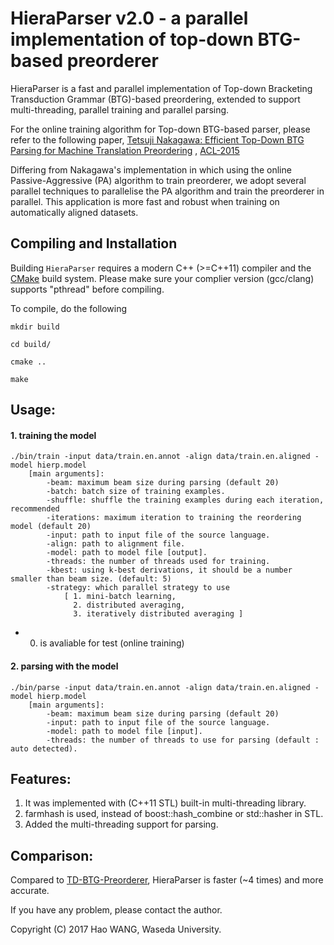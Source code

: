 HieraParser v2.0 - a parallel implementation of top-down BTG-based preorderer
==========


HieraParser is a fast and parallel implementation of Top-down Bracketing Transduction Grammar (BTG)-based preordering, extended to support multi-threading, parallel training and parallel parsing.

For the online training algorithm for Top-down BTG-based parser, please refer to the following paper,
[Tetsuji Nakagawa: Efficient Top-Down BTG Parsing for Machine Translation Preordering](https://github.com/google/topdown-btg-preordering) ,
[ACL-2015](http://www.aclweb.org/anthology/P15-1021)


Differing from Nakagawa's implementation in which using the online Passive-Aggressive (PA) algorithm to train preorderer, we adopt several parallel techniques to parallelise the PA algorithm and train the preorderer in parallel. This application is more fast and robust when training on automatically aligned datasets.


## Compiling and Installation

Building `HieraParser` requires a modern C++ (>=C++11) compiler and the [CMake]() build system. 
Please make sure your complier version (gcc/clang) supports "pthread" before compiling. 

To compile, do the following 

    mkdir build

    cd build/

    cmake ..

    make
## Usage:

#### 1. training the model 

    ./bin/train -input data/train.en.annot -align data/train.en.aligned -model hierp.model
        [main arguments]:
            -beam: maximum beam size during parsing (default 20)
            -batch: batch size of training examples.
            -shuffle: shuffle the training examples during each iteration, recommended
            -iterations: maximum iteration to training the reordering model (default 20)
            -input: path to input file of the source language.
            -align: path to alignment file.
            -model: path to model file [output].
            -threads: the number of threads used for training.
            -kbest: using k-best derivations, it should be a number smaller than beam size. (default: 5)
            -strategy: which parallel strategy to use
                [ 1. mini-batch learning, 
                  2. distributed averaging,
                  3. iteratively distributed averaging ]

* 0. is avaliable for test (online training)

#### 2. parsing with the model 

    ./bin/parse -input data/train.en.annot -align data/train.en.aligned -model hierp.model
        [main arguments]:
            -beam: maximum beam size during parsing (default 20)
            -input: path to input file of the source language.
            -model: path to model file [input].
            -threads: the number of threads to use for parsing (default : auto detected).


## Features:

 1.  It was implemented with (C++11 STL) built-in multi-threading library.
 2.  farmhash is used, instead of boost::hash_combine or std::hasher in STL.
 3.  Added the multi-threading support for parsing.




## Comparison:
Compared to [TD-BTG-Preorderer](https://github.com/google/topdown-btg-preordering), HieraParser is faster (~4 times) and more accurate.

If you have any problem, please contact the author.

Copyright (C) 2017 Hao WANG, Waseda University.
